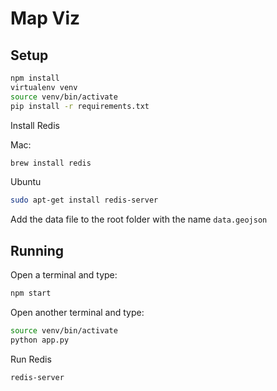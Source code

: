 # Map Viz
## Setup

```sh
npm install
virtualenv venv
source venv/bin/activate
pip install -r requirements.txt
```

Install Redis

Mac:
```sh
brew install redis
```

Ubuntu
```sh
sudo apt-get install redis-server
```

Add the data file to the root folder with the name `data.geojson`

## Running

Open a terminal and type:

```sh
npm start
```

Open another terminal and type:

```sh
source venv/bin/activate
python app.py
```

Run Redis
```sh
redis-server
```